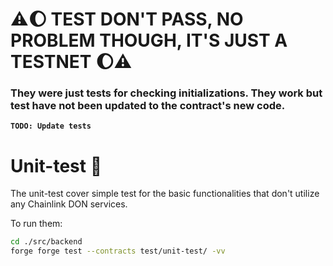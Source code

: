# ⚠️🌔 TEST DON'T PASS, NO PROBLEM THOUGH, IT'S JUST A TESTNET 🌔⚠️

### They were just tests for checking initializations. They work but test have not been updated to the contract's new code.

**`TODO: Update tests`**

# Unit-test 👶

The unit-test cover simple test for the basic functionalities that don't utilize any
Chainlink DON services.

To run them:

```bash
cd ./src/backend
forge forge test --contracts test/unit-test/ -vv
```
